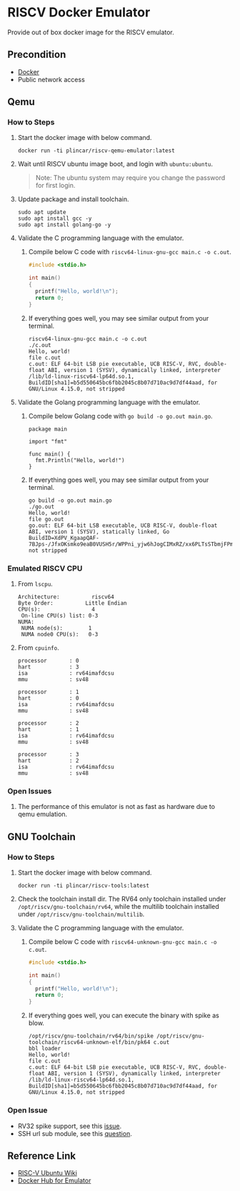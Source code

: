 # RISCV Docker Emulator

Provide out of box docker image for the RISCV emulator.

## Precondition

- [Docker](https://www.docker.com/)
- Public network access

## Qemu

### How to Steps

1. Start the docker image with below command.
   ```
   docker run -ti plincar/riscv-qemu-emulator:latest
   ```
2. Wait until RISCV ubuntu image boot, and login with `ubuntu:ubuntu`.

   > Note:
   > The ubuntu system may require you change the password for first login.

3. Update package and install toolchain.
   ```
   sudo apt update
   sudo apt install gcc -y
   sudo apt install golang-go -y
   ```
4. Validate the C programming language with the emulator.

   1. Compile below C code with `riscv64-linux-gnu-gcc main.c -o c.out`.

      ```c
      #include <stdio.h>

      int main()
      {
      	printf("Hello, world!\n");
      	return 0;
      }
      ```

   2. If everything goes well, you may see similar output from your terminal.
      ```
      riscv64-linux-gnu-gcc main.c -o c.out
      ./c.out
      Hello, world!
      file c.out
      c.out: ELF 64-bit LSB pie executable, UCB RISC-V, RVC, double-float ABI, version 1 (SYSV), dynamically linked, interpreter /lib/ld-linux-riscv64-lp64d.so.1, BuildID[sha1]=b5d550645bc6fbb2045c8b07d710ac9d7df44aad, for GNU/Linux 4.15.0, not stripped
      ```

5. Validate the Golang programming language with the emulator.

   1. Compile below Golang code with `go build -o go.out main.go`.

      ```golang
      package main

      import "fmt"

      func main() {
      	fmt.Println("Hello, world!")
      }
      ```

   2. If everything goes well, you may see similar output from your terminal.
      ```shell
      go build -o go.out main.go
      ./go.out
      Hello, world!
      file go.out
      go.out: ELF 64-bit LSB executable, UCB RISC-V, double-float ABI, version 1 (SYSV), statically linked, Go BuildID=XdPV_KgaapQAF-7BJps-/JfxOKsmko9eaB0VUSH5r/WPPni_yjw6hJogCIMxRZ/xx6PLTsSTbmjFPmeY9eq, not stripped
      ```

### Emulated RISCV CPU

1. From `lscpu`.
   ```shell
   Architecture:          riscv64
   Byte Order:          Little Endian
   CPU(s):                4
   	On-line CPU(s) list: 0-3
   NUMA:
   	NUMA node(s):        1
   	NUMA node0 CPU(s):   0-3
   ```
2. From `cpuinfo`.

   ```
   processor       : 0
   hart            : 3
   isa             : rv64imafdcsu
   mmu             : sv48

   processor       : 1
   hart            : 0
   isa             : rv64imafdcsu
   mmu             : sv48

   processor       : 2
   hart            : 1
   isa             : rv64imafdcsu
   mmu             : sv48

   processor       : 3
   hart            : 2
   isa             : rv64imafdcsu
   mmu             : sv48
   ```

### Open Issues

1. The performance of this emulator is not as fast as hardware due to qemu emulation.

## GNU Toolchain
### How to Steps

1. Start the docker image with below command.
   ```
   docker run -ti plincar/riscv-tools:latest
   ```
2. Check the toolchain install dir. The RV64 only toolchain installed under `/opt/riscv/gnu-toolchain/rv64`, while the multilib toolchain installed under `/opt/riscv/gnu-toolchain/multilib`.

3. Validate the C programming language with the emulator.
   1. Compile below C code with `riscv64-unknown-gnu-gcc main.c -o c.out`.

      ```c
      #include <stdio.h>

      int main()
      {
      	printf("Hello, world!\n");
      	return 0;
      }
      ```
   2. If everything goes well, you can execute the binary with spike as blow.
      ```
      /opt/riscv/gnu-toolchain/rv64/bin/spike /opt/riscv/gnu-toolchain/riscv64-unknown-elf/bin/pk64 c.out
      bbl loader
      Hello, world!
      file c.out
      c.out: ELF 64-bit LSB pie executable, UCB RISC-V, RVC, double-float ABI, version 1 (SYSV), dynamically linked, interpreter /lib/ld-linux-riscv64-lp64d.so.1, BuildID[sha1]=b5d550645bc6fbb2045c8b07d710ac9d7df44aad, for GNU/Linux 4.15.0, not stripped
      ```

### Open Issue
* RV32 spike support, see this [issue](https://github.com/riscv-collab/riscv-gnu-toolchain/issues/1087).
* SSH url sub module, see this [question](https://github.com/riscv-collab/riscv-gnu-toolchain/issues/1118).

## Reference Link
- [RISC-V Ubuntu Wiki](https://wiki.ubuntu.com/RISC-V?_ga=2.73233749.77592446.1660812353-217946006.1660812353)
- [Docker Hub for Emulator](https://hub.docker.com/r/plincar/riscv-qemu-emulator)
